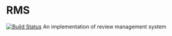 # RMS
[![Build Status](https://travis-ci.org/Aanjaneyulu/RMS.svg?branch=master)](https://travis-ci.org/Aanjaneyulu/RMS)
An implementation of review management system
